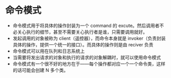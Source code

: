 # 命令模式
* 命令模式用于将具体的操作封装为一个 command 的 excute。然后调用者不必关心执行的细节，甚至不需要关心执行者是谁，只需要调用就好。
* 发起调用的对象被称为 client（遥控器），而命令本身就是 invoker（负责封装具体的操作，提供一个统一的接口）。而具体的操作则是由 reciver 负责
* 命令模式可以用在队列和日志系统上
* 当需要将发出请求的对象和执行的请求的对象解耦时，就可以使用命令模式
* 命令模式有一个很不好的地方在于——每个操作都对应一个一个命令类，这样的话可能会创建 N 多个类。